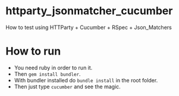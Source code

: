 # httparty_jsonmatcher_cucumber
 How to test using HTTParty + Cucumber + RSpec + Json_Matchers

# How to run
 - You need ruby in order to run it.
 - Then `gem install bundler`.
 - With bundler installed do `bundle install` in the root folder.
 - Then just type `cucumber` and see the magic.